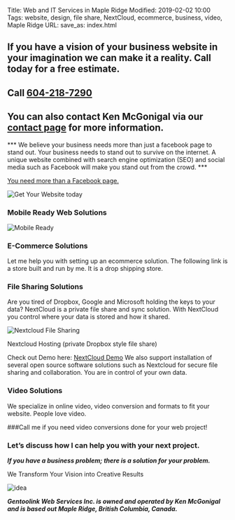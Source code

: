 Title: Web and IT Services in Maple Ridge
Modified: 2019-02-02 10:00
Tags: website, design, file share, NextCloud, ecommerce, business, video, Maple Ridge
URL:
save_as: index.html

## If you have a vision of your business website in your imagination we can make it a reality. Call today for a free estimate.
## Call [604-218-7290](tel:6042187290) <span class="glyphicon glyphicon-earphone"></span>
## You can also contact Ken McGonigal via our [contact page](/pages/contact.html) for more information. <span class="glyphicon glyphicon-envelope"></span>

*** We believe your business needs more than just a facebook page to stand out.
Your business needs to stand out to survive on the internet. A unique website combined
with search engine optimization (SEO) and social media such as Facebook will make
you stand out from the crowd. ***

  [You need more than a Facebook page.](https://www.theglobeandmail.com/report-on-business/small-business/sb-marketing/should-you-use-facebook-for-your-primary-business-website/article30887466/)


![Get Your Website today](/images/computer_upgrade_cropped_for_banner.png)


### Mobile Ready Web Solutions

![Mobile Ready](/images/mobile.jpg)

### E-Commerce Solutions

Let me help you with setting up an ecommerce solution. The following link
is a store built and run by me. It is a drop shipping store.


### File Sharing Solutions

Are you tired of Dropbox, Google and Microsoft holding the keys to your data?
NextCloud is a private file share and sync solution. With NextCloud you control
where your data is stored and how it shared.

![Nextcloud File Sharing](/images/computer-files.jpg)

Nextcloud Hosting (private Dropbox style file share)

Check out Demo here: [NextCloud Demo](https://demo.nextcloud.com)
We also support installation of several open source software solutions such as Nextcloud for secure file sharing and collaboration. You are in control of your own data.

### Video Solutions

We specialize in online video, video conversion and formats to fit your website.
People love video.

###Call me if you need video conversions done for your web project!


### Let’s discuss how I can help you with your next project.

***If you have a business problem; there is a solution for your problem.***

We Transform Your Vision into Creative Results

![idea](/images/idea.png)



***Gentoolink Web Services Inc. is owned and operated by Ken McGonigal and is based out Maple Ridge, British Columbia, Canada.***
